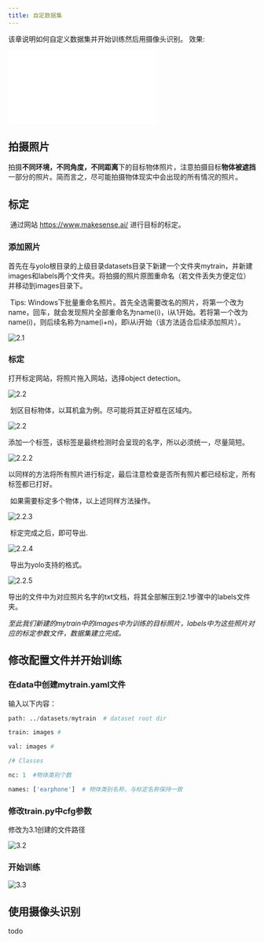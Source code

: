 ```yaml
---
title: 自定数据集
---
```



该章说明如何自定义数据集并开始训练然后用摄像头识别。
效果:

<div class="bilibili">
    <iframe src="//player.bilibili.com/player.html?aid=463827422&bvid=BV1yL411g7su&cid=433017095&page=1&high_quality=1" 
    scrolling="no" border="0" frameborder="no" framespacing="0" allowfullscreen="true"> </iframe>
</div>

## 拍摄照片

​	拍摄**不同环境，不同角度，不同距离**下的目标物体照片，注意拍摄目标**物体被遮挡**一部分的照片。简而言之，尽可能拍摄物体现实中会出现的所有情况的照片。

## 标定

​	通过网站 https://www.makesense.ai/ 进行目标的标定。

###  添加照片

​	首先在与yolo根目录的上级目录datasets目录下新建一个文件夹mytrain，并新建images和labels两个文件夹。将拍摄的照片原图重命名（若文件丢失方便定位）并移动到images目录下。

​	Tips: Windows下批量重命名照片。首先全选需要改名的照片，将第一个改为name，回车，就会发现照片全部重命名为name(i)，i从1开始。若将第一个改为name(i)，则后续名称为name(i+n)，即i从i开始（该方法适合后续添加照片）。

![2.1](/img/yolo/2.creatnew/2.1.png)

### 标定

打开标定网站，将照片拖入网站，选择object detection。

![2.2](/img/yolo/2.creatnew/2.2.0.png)

​	划区目标物体，以耳机盒为例。尽可能将其正好框在区域内。

![2.2](/img/yolo/2.creatnew/2.2.1.png)

​	添加一个标签，该标签是最终检测时会呈现的名字，所以必须统一，尽量简短。

![2.2.2](/img/yolo/2.creatnew/2.2.2.png)

​	以同样的方法将所有照片进行标定，最后注意检查是否所有照片都已经标定，所有标签都已打好。

​	如果需要标定多个物体，以上述同样方法操作。

![2.2.3](/img/yolo/2.creatnew/2.2.3.png)

​	标定完成之后，即可导出.

![2.2.4](/img/yolo/2.creatnew/2.2.4.png)

​	导出为yolo支持的格式。

![2.2.5](/img/yolo/2.creatnew/2.2.5.png)

​	导出的文件中为对应照片名字的txt文档，将其全部解压到2.1步骤中的labels文件夹。	

​	*至此我们新建的mytrain中的images中为训练的目标照片，labels中为这些照片对应的标定参数文件，数据集建立完成。*

## 修改配置文件并开始训练

### 在data中创建mytrain.yaml文件

输入以下内容：

```python
path: ../datasets/mytrain  # dataset root dir

train: images # 

val: images # 

/# Classes

nc: 1  #物体类别个数

names: ['earphone']  # 物体类别名称，与标定名称保持一致
```

### 修改train.py中cfg参数

修改为3.1创建的文件路径

![3.2](/img/yolo/2.creatnew/3.2.png)

### 开始训练

![3.3](/img/yolo/2.creatnew/3.3.png)

## 使用摄像头识别

todo
